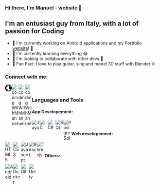 ### Hi there, I'm Manuel - [website] 👋

## I'm an entusiast guy from Italy, with a lot of passion for Coding
- 📱 I'm currently working on Android applications and my Portfolio [website]! 📄 
- 🌱 I'm currently learning everything 😂
- 👯 I'm looking to collaborate with other devs 👯
- 🎼 Fun Fact: I love to play guitar, sing and model 3D stuff with Blender 🌐

### Connect with me:
[<img align="left" alt="codingWithManuel" width="22px" src = "https://raw.githubusercontent.com/iconic/open-iconic/master/svg/globe.svg"/>][website]
[<img align="left" alt="codingWithManuel" width="22px" src="https://cdn.jsdelivr.net/npm/simple-icons@v3/icons/instagram.svg"/>][instagram]
[<img align="left" alt="codingWithManuel" width="22px" src="https://cdn.jsdelivr.net/npm/simple-icons@v3/icons/linkedin.svg"/>][linkedin]
[<img align="left" alt="codingWithManuel" width="22px" src="https://cdn.jsdelivr.net/npm/simple-icons@v3/icons/twitter.svg"/>][twitter]

<br />

### Languages and Tools

#### App Developement:
<img align="left" alt= "Java" width="26px" src = "https://cdn.jsdelivr.net/gh/devicons/devicon/icons/java/java-original-wordmark.svg"/>
<img align="left" alt= "C" width="26px" src = "https://cdn.jsdelivr.net/gh/devicons/devicon/icons/c/c-original.svg"/>
<img align="left" alt= "C#" width="26px" src = "https://cdn.jsdelivr.net/gh/devicons/devicon/icons/csharp/csharp-original.svg"/>
<img align="left" alt= "SQL" width="26px" src = "https://cdn.jsdelivr.net/gh/devicons/devicon/icons/mysql/mysql-original-wordmark.svg"/>
<img align="left" alt= "PostgreSql" width="26px" src = "https://cdn.jsdelivr.net/gh/devicons/devicon/icons/postgresql/postgresql-original.svg"/>
<br />

#### Web developement:
<img align="left" alt= "HTML5" width="26px" src = "https://cdn.jsdelivr.net/gh/devicons/devicon/icons/html5/html5-original-wordmark.svg"/>
<img align="left" alt= "CSS" width="26px" src = "https://cdn.jsdelivr.net/gh/devicons/devicon/icons/css3/css3-original-wordmark.svg"/>
<img align="left" alt= "Javascript" width="26px" src = "https://cdn.jsdelivr.net/gh/devicons/devicon/icons/javascript/javascript-original.svg"/>
<img align="left" alt= "React" width="26px" src = "https://cdn.jsdelivr.net/gh/devicons/devicon/icons/react/react-original.svg"/>
<img align="left" alt= "Threejs" width="26px" src = "https://cdn.jsdelivr.net/gh/devicons/devicon/icons/threejs/threejs-original-wordmark.svg"/>
<br />

#### Others:
<img align="left" alt= "Android" width="26px" src = "https://cdn.jsdelivr.net/gh/devicons/devicon/icons/android/android-original-wordmark.svg"/>
<img align="left" alt= "Docker" width="26px" src = "https://cdn.jsdelivr.net/gh/devicons/devicon/icons/docker/docker-original.svg"/>
<img align="left" alt= "Git" width="26px" src = "https://cdn.jsdelivr.net/gh/devicons/devicon/icons/git/git-original.svg"/>
<img align="left" alt= "Unity" width="26px" src = "https://cdn.jsdelivr.net/gh/devicons/devicon/icons/unity/unity-original-wordmark.svg"/>

<br />
<br />


[website]: https://google.it
[twitter]: https://twitter.com/ManuelCarbone
[instagram]: https://www.instagram.com/manuel_carbone95/
[linkedin]: https://www.linkedin.com/in/manuel-carbone-834099109/